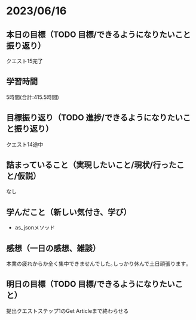 # 2023/06/16
## 本日の目標（TODO 目標/できるようになりたいこと振り返り）
クエスト15完了
## 学習時間
5時間(合計:415.5時間)
## 目標振り返り（TODO 進捗/できるようになりたいこと振り返り）
クエスト14途中
## 詰まっていること（実現したいこと/現状/行ったこと/仮説）
なし
## 学んだこと（新しい気付き、学び）
- as_jsonメソッド
## 感想（一日の感想、雑談）
本業の疲れからか全く集中できませんでした｡しっかり休んで土日頑張ります｡
## 明日の目標（TODO 目標/できるようになりたいこと）
提出クエストステップ1のGet Articleまで終わらせる